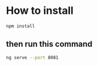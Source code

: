 # How to install

```bash
npm install
```
## then run this command

```bash
ng serve --port 8081
```
